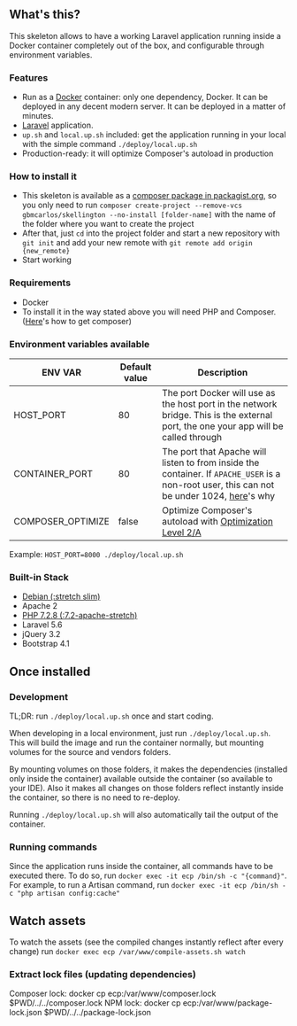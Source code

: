 ## What's this?
This skeleton allows to have a working Laravel application running inside a Docker container completely out of the box, and configurable through environment variables.

### Features
* Run as a [Docker](https://docs.docker.com/) container: only one dependency, Docker. It can be deployed in any decent modern server. It can be deployed in a matter of minutes.
* [Laravel](https://laravel.com/docs/5.6) application.
* `up.sh` and `local.up.sh` included: get the application running in your local with the simple command `./deploy/local.up.sh`
* Production-ready: it will optimize Composer's autoload in production

### How to install it
* This skeleton is available as a [composer package in packagist.org](https://packagist.org/packages/gbmcarlos/skellington), so you only need to run `composer create-project --remove-vcs gbmcarlos/skellington --no-install [folder-name]` with the name of the folder where you want to create the project
* After that, just `cd` into the project folder and start a new repository with `git init` and add your new remote with `git remote add origin {new_remote}`
* Start working

### Requirements
* Docker
* To install it in the way stated above you will need PHP and Composer. ([Here](https://getcomposer.org/download/)'s how to get composer)

### Environment variables available

|       ENV VAR      | Default value | Description |
| ------------------ | ------------- | ----------- |
| HOST_PORT          | 80            | The port Docker will use as the host port in the network bridge. This is the external port, the one your app will be called through |
| CONTAINER_PORT     | 80            | The port that Apache will listen to from inside the container. If `APACHE_USER` is a non-root user, this can not be under 1024, [here](https://www.w3.org/Daemon/User/Installation/PrivilegedPorts.html)'s why  |
| COMPOSER_OPTIMIZE  | false         | Optimize Composer's autoload with [Optimization Level 2/A](https://getcomposer.org/doc/articles/autoloader-optimization.md#optimization-level-2-a-authoritative-class-maps) |

Example:
`HOST_PORT=8000 ./deploy/local.up.sh`

### Built-in Stack
* [Debian (:stretch slim)](https://hub.docker.com/_/debian/)
* Apache 2
* [PHP 7.2.8 (:7.2-apache-stretch)](https://hub.docker.com/_/php/)
* Laravel 5.6
* jQuery 3.2
* Bootstrap 4.1

## Once installed

### Development
TL;DR: run `./deploy/local.up.sh` once and start coding.

When developing in a local environment, just run `./deploy/local.up.sh`.
This will build the image and run the container normally, but mounting volumes for the source and vendors folders.

By mounting volumes on those folders, it makes the dependencies (installed only inside the container) available outside the container (so available to your IDE).
Also it makes all changes on those folders reflect instantly inside the container, so there is no need to re-deploy.

Running `./deploy/local.up.sh` will also automatically tail the output of the container.

### Running commands
Since the application runs inside the container, all commands have to be executed there. To do so, run `docker exec -it ecp /bin/sh -c "{command}"`.
For example, to run a Artisan command, run `docker exec -it ecp /bin/sh -c "php artisan config:cache"`

## Watch assets
To watch the assets (see the compiled changes instantly reflect after every change) run `docker exec ecp /var/www/compile-assets.sh watch`

### Extract lock files (updating dependencies)
Composer lock: docker cp ecp:/var/www/composer.lock $PWD/../../composer.lock
NPM lock: docker cp ecp:/var/www/package-lock.json $PWD/../../package-lock.json